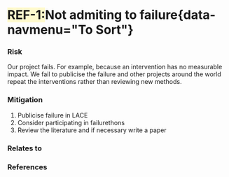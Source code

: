 <span style="background-color:LEMONCHIFFON;">**REF-1:</span>Not admiting to failure**{data-navmenu="To Sort"}
=====================================  

### Risk

Our project fails. For example, because an intervention has no measurable impact. We fail to publicise the failure and other projects around the world repeat the interventions rather than reviewing new methods.

### Mitigation

1. Publicise failure in LACE
2. Consider participating in failurethons
3. Review the literature and if necessary write a paper

### Relates to

### References